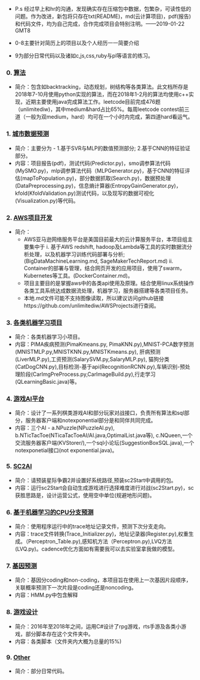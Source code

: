 * P.s 经过早上和hr的沟通，发现确实存在压缩包中数据，包繁杂，可读性低的问题。作为改进，新包将只存在txt(README)，md(云计算项目)，pdf(报告)和代码文件，均为自己完成，合作完成项目会特别注明。——2019-01-22 GMT8

* 0-8主要针对简历上的项目以及个人经历一一简要介绍
* 9为部分日常代码以及诸如c,js,css,ruby与pl等语言的练习。


### 0. [算法](https://github.com/unlimitediw/CheckCode/tree/master/0.%E7%AE%97%E6%B3%95)
* 简介：包含如backtracking，动态规划，树结构等各类算法。此文档所存是2018年7-10月使用python实现的算法，而在2018年1-2月的算法均使用c++实现，近期主要使用java完成算法工作。leetcode目前完成476题（unlimitediw)，其中medium&hard占比65%。每周leetcode contest前三道（一般为双medium，hard）均可在一个小时内完成，第四道hard看运气。

### 1. [城市数据预测](https://github.com/unlimitediw/CheckCode/tree/master/1.%E5%9F%8E%E5%B8%82%E6%95%B0%E6%8D%AE%E9%A2%84%E6%B5%8B)
* 简介：主要分为 - 1.基于SVR与MLP的数值预测部分; 2.基于CNN的特征验证部分。
* 内容：项目报告(pdf)，测试代码(Predictor.py)，smo调参算法代码(MySMO.py)，mlp调参算法代码（MLPGenerator.py)，基于CNN的特征评估(mapToPopulation.py)，部分数据抓取(Search.py)，数据预处理(DataPreprocessing.py)，信息熵计算器(EntropyGainGenerator.py)，kfold(KfoldValidation.py)测试代码，以及现写的数据可视化(Visualization.py)等代码。

### 2. [AWS项目开发](https://github.com/unlimitediw/CheckCode/tree/master/2.AWS%E9%A1%B9%E7%9B%AE%E5%BC%80%E5%8F%91)
* 简介：
	* AWS亚马逊网络服务平台是美国目前最大的云计算服务平台，本项目组主要集中于 i. 基于AWS redshift, hadoop及Lambda等工具的实时数据流分析处理，以及机器学习训练代码部署与分析;(BigDataMachineLearning.md, SageMakerTechReport.md) ii. Container的部署与管理，结合网页开发的应用项目，使用了swarm，Kubernetes等工具。(DockerContainer.md)。
	* 项目主要目的是掌握aws中的各类api使用及原理。结合使用linux系统操作各类工具系统达成数据流处理，机器学习，服务器搭建等各类项目任务。
	* 本地.md文件可能不支持图像读取，所以建议访问github链接https://github.com/unlimitediw/AWSProjects进行查阅。

### 3. [各类机器学习项目](https://github.com/unlimitediw/CheckCode/tree/master/3.%E5%90%84%E7%B1%BB%E6%9C%BA%E5%99%A8%E5%AD%A6%E4%B9%A0%E4%BB%A3%E7%A0%81)
* 简介：各类机器学习小项目。
* 内容：PIMA疾病预测(PimaKmeans.py, PimaKNN.py),MNIST-PCA数字预测(MNISTMLP.py,MNISTKNN.py,MNISTKmeans.py), 肝病预测(LiverMLP.py),工资预测(SalarySVM.py,SalaryMLP.py), 猫狗分类(CatDogCNN.py),目标检测-基于api(RecognitionRCNN.py),车辆识别-预处理阶段(CarImgPreProcess.py,CarImageBuild.py),行走学习(QLearningBasic.java)等。

### 4. [游戏AI平台](https://github.com/unlimitediw/CheckCode/tree/master/4.%E6%B8%B8%E6%88%8FAI%E5%B9%B3%E5%8F%B0)
* 简介：设计了一系列棋类游戏AI和部分玩家对战接口，负责所有算法和sql部分，服务器客户端和notexponential部分是和同伴共同完成。
* 内容：三个AI - a.NPuzzle(NPuzzleAI.py), b.NTicTacToe(NTicaTacToeAI/AI.java,OptimalList.java等), c.NQueen,一个交流服务器客户端(KVStorer/),一个sql小论坛(SuggestionBoxSQL.java),一个notexponetial接口(not exponential.java)。

### 5. [SC2AI](https://github.com/unlimitediw/CheckCode/tree/master/5.SC2AI)
* 简介：请预装星际争霸2并设置好系统路径,预装sc2Start中调用的包。
* 内容：运行sc2Start会自动生成游戏进行选择难度进行对战(sc2Start.py)，sc获胜思路是，设计运营公式，使用空中单位(规避地形问题)。

### 6. [基于机器学习的CPU分支预测](https://github.com/unlimitediw/CheckCode/tree/master/6.%E5%9F%BA%E4%BA%8E%E6%9C%BA%E5%99%A8%E5%AD%A6%E4%B9%A0%E7%9A%84CPU%E5%88%86%E6%94%AF%E9%A2%84%E6%B5%8B)
* 简介：使用程序运行中的trace地址记录文件，预测下次分支走向。
* 内容：trace文件转换(Trace_Initializer.py)，地址记录器(Register.py),权重生成。（Perceptron_Table.py),感知机方法（Perceptron.py),LVQ方法(LVQ.py)。cadence优化方面如有需要我可以去实验室拿我做的模型。

### 7. [基因预测](https://github.com/unlimitediw/CheckCode/tree/master/7.%E5%9F%BA%E4%BA%8EHMM%E7%9A%84%E5%9F%BA%E5%9B%A0%E9%A2%84%E6%B5%8B)
* 简介：基因分coding和non-coding，本项目旨在使用上一次基因片段顺序，关联概率预测下一次片段是coding还是noncoding。
* 内容：HMM.py中包含解释

### 8. [游戏设计](https://github.com/unlimitediw/CheckCode/tree/master/8.cs%E6%B8%B8%E6%88%8F%E8%84%9A%E6%9C%AC)
* 简介：2016年至2018年之间，运用C#设计了rpg游戏，rts手游及各类小游戏，部分脚本存在这个文件夹中。
* 内容：各类脚本（文件夹内大概为总量的15%)

### 9. [Other](https://github.com/unlimitediw/CheckCode/tree/master/9.Other)
* 简介：部分日常代码。
























